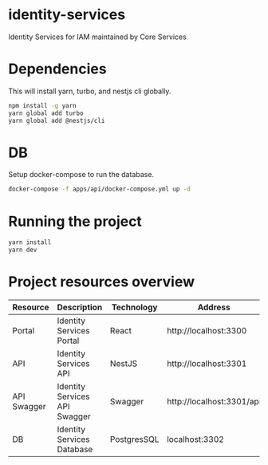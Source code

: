 # identity-services

Identity Services for IAM maintained by Core Services

# Dependencies

This will install yarn, turbo, and nestjs cli globally.

```bash
npm install -g yarn
yarn global add turbo
yarn global add @nestjs/cli
```

# DB

Setup docker-compose to run the database.

```bash
docker-compose -f apps/api/docker-compose.yml up -d
```

# Running the project

```bash
yarn install
yarn dev
```

# Project resources overview

| Resource    | Description                   | Technology  | Address                   |
|-------------|-------------------------------|-------------|---------------------------|
| Portal      | Identity Services Portal      | React       | http://localhost:3300     |
| API         | Identity Services API         | NestJS      | http://localhost:3301     |
| API Swagger | Identity Services API Swagger | Swagger     | http://localhost:3301/api |
| DB          | Identity Services Database    | PostgresSQL | localhost:3302            |